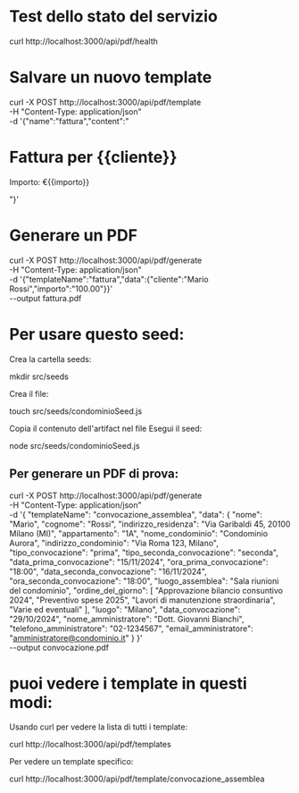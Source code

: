 # Test dello stato del servizio
curl http://localhost:3000/api/pdf/health

# Salvare un nuovo template
curl -X POST http://localhost:3000/api/pdf/template \
  -H "Content-Type: application/json" \
  -d '{"name":"fattura","content":"<h1>Fattura per {{cliente}}</h1><p>Importo: €{{importo}}</p>"}'

# Generare un PDF
curl -X POST http://localhost:3000/api/pdf/generate \
  -H "Content-Type: application/json" \
  -d '{"templateName":"fattura","data":{"cliente":"Mario Rossi","importo":"100.00"}}' \
  --output fattura.pdf


# Per usare questo seed:

Crea la cartella seeds:

mkdir src/seeds

Crea il file:

touch src/seeds/condominioSeed.js

Copia il contenuto dell'artifact nel file
Esegui il seed:

node src/seeds/condominioSeed.js

## Per generare un PDF di prova:
curl -X POST http://localhost:3000/api/pdf/generate \
  -H "Content-Type: application/json" \
  -d '{
    "templateName": "convocazione_assemblea",
    "data": {
      "nome": "Mario",
      "cognome": "Rossi",
      "indirizzo_residenza": "Via Garibaldi 45, 20100 Milano (MI)",
      "appartamento": "1A",
      "nome_condominio": "Condominio Aurora",
      "indirizzo_condominio": "Via Roma 123, Milano",
      "tipo_convocazione": "prima",
      "tipo_seconda_convocazione": "seconda",
      "data_prima_convocazione": "15/11/2024",
      "ora_prima_convocazione": "18:00",
      "data_seconda_convocazione": "16/11/2024",
      "ora_seconda_convocazione": "18:00",
      "luogo_assemblea": "Sala riunioni del condominio",
      "ordine_del_giorno": [
        "Approvazione bilancio consuntivo 2024",
        "Preventivo spese 2025",
        "Lavori di manutenzione straordinaria",
        "Varie ed eventuali"
      ],
      "luogo": "Milano",
      "data_convocazione": "29/10/2024",
      "nome_amministratore": "Dott. Giovanni Bianchi",
      "telefono_amministratore": "02-1234567",
      "email_amministratore": "amministratore@condominio.it"
    }
  }' \
  --output convocazione.pdf


# puoi vedere i template in questi modi:

Usando curl per vedere la lista di tutti i template:

curl http://localhost:3000/api/pdf/templates

Per vedere un template specifico:

curl http://localhost:3000/api/pdf/template/convocazione_assemblea